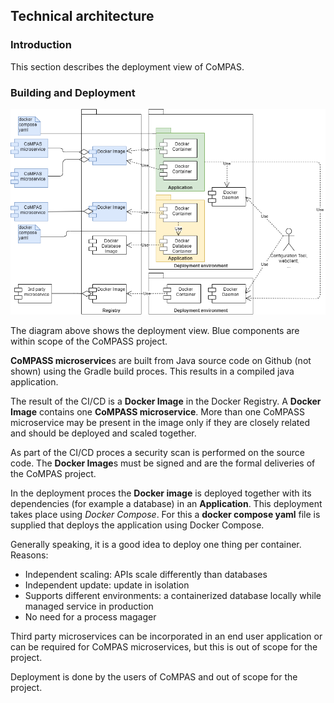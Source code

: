 ## Technical architecture

### Introduction
This section describes the deployment view of CoMPAS.

### Building and Deployment
![](./functional-diagrams/deploy.png)

The diagram above shows the deployment view. Blue components are within scope of the CoMPASS project.

**CoMPASS microservice**s are built from Java source code on Github (not shown) using the Gradle build proces. This results in a compiled java application. 

The result of the CI/CD is a **Docker Image** in the Docker Registry. A **Docker Image** contains one **CoMPASS microservice**. More than one CoMPASS microservice may be present in the image only if they are closely related and should be deployed and scaled together.

As part of the CI/CD proces a security scan is performed on the source code. The **Docker Image**s must be signed and are the formal deliveries of the CoMPAS project.

In the deployment proces the **Docker image** is deployed together with its dependencies (for example a database) in an **Application**. This deployment takes place using *Docker Compose*. For this a **docker compose yaml** file is supplied that deploys the application using Docker Compose.

Generally speaking, it is a good idea to deploy one thing per container. Reasons:
* Independent scaling: APIs scale differently than databases
* Independent update: update in isolation
* Supports different environments: a containerized database locally while managed service in production
* No need for a process magager


Third party microservices can be incorporated in an end user application or can be required for CoMPAS microservices, but this is out of scope for the project.

Deployment is done by the users of CoMPAS and out of scope for the project.

